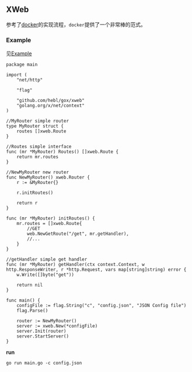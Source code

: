 ## XWeb
   参考了[docker](https://github.com/docker/docker/tree/master/api/server)的实现流程，`docker`提供了一个非常棒的范式。

### Example
见[Example](example)

```
package main

import (
	"net/http"

	"flag"

	"github.com/hebl/gox/xweb"
	"golang.org/x/net/context"
)

//MyRouter simple router
type MyRouter struct {
	routes []xweb.Route
}

//Routes simple interface
func (mr *MyRouter) Routes() []xweb.Route {
	return mr.routes
}

//NewMyRouter new router
func NewMyRouter() xweb.Router {
	r := &MyRouter{}

	r.initRoutes()

	return r
}

func (mr *MyRouter) initRoutes() {
	mr.routes = []xweb.Route{
		//GET
		web.NewGetRoute("/get", mr.getHandler),
		//...
	}
}

//getHandler simple get handler
func (mr *MyRouter) getHandler(ctx context.Context, w http.ResponseWriter, r *http.Request, vars map[string]string) error {
	w.Write([]byte("get"))

	return nil
}

func main() {
	configFile := flag.String("c", "config.json", "JSON Config file")
	flag.Parse()

	router := NewMyRouter()
	server := xweb.New(*configFile)
	server.Init(router)
	server.StartServer()
}

```

**run**

    go run main.go -c config.json
